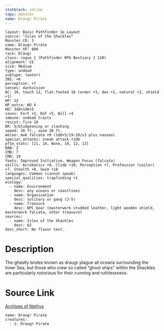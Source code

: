 ```yaml
---
statblock: inline
tags: monster
name: Draugr Pirate
---
```

```statblock
layout: Basic Pathfinder 1e Layout
source: "Isles of the Shackles"
Monster_CR: 3
name: Draugr Pirate
Monster_XP: 800
race: Draugr
class: rogue 1 (Pathfinder RPG Bestiary 2 110)
alignment: CE
size: Medium
type: undead
subtype: (water)
INI: +6
perception: +7
senses: darkvision
AC: 18, touch 12, flat-footed 16 (armor +3, dex +2, natural +2, shield +1)
HP: 22
HP_extra: HD 4
HD: 3d8+1d8+5
saves: Fort +2, Ref +5, Will +4
immune: undead traits
resist: fire 10
DR: 5/bludgeoning or slashing
speed: 30 ft., swim 30 ft.
melee: mwk falcata +9 (1d8+5/19-20/x3 plus nausea)
special_attacks: sneak attack +1d6
pf1e_stats: [21, 14, None, 10, 12, 13]
BAB: 2
CMB: 7
CMD: 19
feats: Improved Initiative, Weapon Focus (falcata)
skills: Acrobatics +8, Climb +10, Perception +7, Profession (sailor) +7, Stealth +8, Swim +18
languages: Common (cannot speak)
special_qualities: trapfinding +1
ecology:
  - name: Environment
    desc: any oceans or coastlines
  - name: Organisation
    desc: solitary or gang (2-5)
  - name: Treasure
    desc: NPC Gear (masterwork studded leather, light wooden shield, masterwork falcata, other treasure)
sources:
  - name: Isles of the Shackles
    desc: 62
desc_short: No flavor text.
```
# Description
The ghastly brutes known as draugr plague all oceans surrounding the Inner Sea, but those who crew so called “ghost ships” within the Shackles are particularly notorious for their cunning and ruthlessness.
# Source Link
[Archives of Nethys](https://aonprd.com/MonsterDisplay.aspx?ItemName=Draugr%20Pirate)
```encounter-table
name: Draugr Pirate
creatures:
  - 1: Draugr Pirate
```
